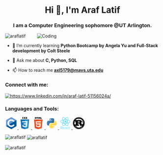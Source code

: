 <h1 align="center">Hi 👋, I'm Araf Latif</h1>
<h3 align="center">I am a Computer Engineering sophomore @UT Arlington.</h3>
<img align="right" alt="Coding" width="400" src="https://user-images.githubusercontent.com/74038190/235224431-e8c8c12e-6826-47f1-89fb-2ddad83b3abf.gif">

<p align="left"> <img src="https://komarev.com/ghpvc/?username=araflatif&label=Profile%20views&color=0e75b6&style=flat" alt="araflatif" /> </p>

- 🌱 I’m currently learning **Python Bootcamp by Angela Yu and Full-Stack development by Colt Steele**

- 💬 Ask me about **C, Python, SQL**

- 📫 How to reach me **axl5179@mavs.uta.edu**

<h3 align="left">Connect with me:</h3>
<p align="left">
<a href="https://linkedin.com/in/https://www.linkedin.com/in/araf-latif-51156024a/" target="blank"><img align="center" src="https://raw.githubusercontent.com/rahuldkjain/github-profile-readme-generator/master/src/images/icons/Social/linked-in-alt.svg" alt="https://www.linkedin.com/in/araf-latif-51156024a/" height="30" width="40" /></a>
</p>

<h3 align="left">Languages and Tools:</h3>
<p align="left"> <a href="https://www.cprogramming.com/" target="_blank" rel="noreferrer"> <img src="https://raw.githubusercontent.com/devicons/devicon/master/icons/c/c-original.svg" alt="c" width="40" height="40"/> </a> <a href="https://www.w3schools.com/css/" target="_blank" rel="noreferrer"> <img src="https://raw.githubusercontent.com/devicons/devicon/master/icons/css3/css3-original-wordmark.svg" alt="css3" width="40" height="40"/> </a> <a href="https://www.w3.org/html/" target="_blank" rel="noreferrer"> <img src="https://raw.githubusercontent.com/devicons/devicon/master/icons/html5/html5-original-wordmark.svg" alt="html5" width="40" height="40"/> </a> <a href="https://www.python.org" target="_blank" rel="noreferrer"> <img src="https://raw.githubusercontent.com/devicons/devicon/master/icons/python/python-original.svg" alt="python" width="40" height="40"/> </a> <a href="https://reactjs.org/" target="_blank" rel="noreferrer"> <img src="https://raw.githubusercontent.com/devicons/devicon/master/icons/react/react-original-wordmark.svg" alt="react" width="40" height="40"/> </a> <a href="https://www.rust-lang.org" target="_blank" rel="noreferrer"> <img src="https://raw.githubusercontent.com/devicons/devicon/master/icons/rust/rust-plain.svg" alt="rust" width="40" height="40"/> </a> </p>

<p><img align="left" src="https://github-readme-stats.vercel.app/api/top-langs?username=araflatif&show_icons=true&locale=en&layout=compact" alt="araflatif" /></p>

<p>&nbsp;<img align="center" src="https://github-readme-stats.vercel.app/api?username=araflatif&show_icons=true&locale=en" alt="araflatif" /></p>

<p><img align="center" src="https://github-readme-streak-stats.herokuapp.com/?user=araflatif&" alt="araflatif" /></p>
